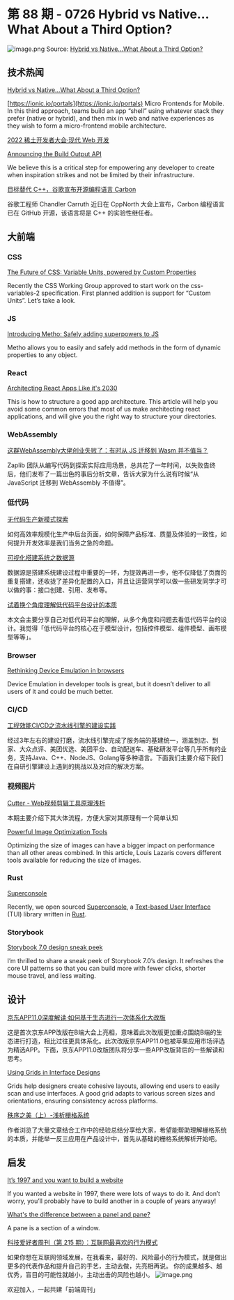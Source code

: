 # 第 88 期 - 0726 Hybrid vs Native…What About a Third Option?
![image.png](https://cdn.nlark.com/yuque/0/2022/png/85771/1658706760296-de2e38b1-5741-4881-b222-b952d3294c67.png#clientId=uf8edbd96-1edf-4&crop=0&crop=0&crop=1&crop=1&from=paste&height=505&id=ue7e74ed0&margin=%5Bobject%20Object%5D&name=image.png&originHeight=2021&originWidth=1276&originalType=binary&ratio=1&rotation=0&showTitle=false&size=1722499&status=done&style=none&taskId=u2c3f8231-b183-4693-b9bf-6f7cfc736e6&title=&width=319)
Source: [Hybrid vs Native…What About a Third Option?](https://ionicframework.com/blog/hybrid-vs-native-what-about-a-third-option/)
## 技术热闻
[Hybrid vs Native…What About a Third Option?](https://ionicframework.com/blog/hybrid-vs-native-what-about-a-third-option/)

[https://ionic.io/portals](https://ionic.io/portals) Micro Frontends for Mobile.
In this third approach, teams build an app “shell” using whatever stack they prefer (native or hybrid), and then mix in web and native experiences as they wish to form a micro-frontend mobile architecture.

[2022 稀土开发者大会·现代 Web 开发](https://juejin.cn/live)


[Announcing the Build Output API](https://vercel.com/blog/build-output-api)

We believe this is a critical step for empowering any developer to create when inspiration strikes and not be limited by their infrastructure.

[目标替代 C++，谷歌宣布开源编程语言 Carbon](https://www.toutiao.com/article/7122410644128662055/)

谷歌工程师 Chandler Carruth 近日在 CppNorth 大会上宣布，Carbon 编程语言已在 GitHub 开源，该语言将是 C++ 的实验性继任者。

## 大前端
### CSS
[The Future of CSS: Variable Units, powered by Custom Properties](https://www.bram.us/2022/07/08/the-future-of-css-variable-units-powered-by-custom-properties/)

Recently the CSS Working Group approved to start work on the css-variables-2 specification. First planned addition is support for “Custom Units”. Let’s take a look.

### JS
[Introducing Metho: Safely adding superpowers to JS](https://www.codeproject.com/Tips/5337437/Introducing-Metho-Safely-adding-superpowers-to-JS)

Metho allows you to easily and safely add methods in the form of dynamic properties to any object.

### React
[Architecting React Apps Like it's 2030](https://renatopozzi.me/articles/architecting-react-apps-like-its-2030)

This is how to structure a good app architecture. This article will help you avoid some common errors that most of us make architecting react applications, and will give you the right way to structure your directories.

### WebAssembly
[这群WebAssembly大佬创业失败了：有时从 JS 迁移到 Wasm 并不值当？](https://mp.weixin.qq.com/s/173DNPwuqcKx0S_rfdvVow)

Zaplib 团队从编写代码到探索实际应用场景，总共花了一年时间，以失败告终后，他们发布了一篇出色的事后分析文章，告诉大家为什么说有时候“从 JavaScript 迁移到 WebAssembly 不值得”。

### 低代码
[无代码生产新模式探索](https://mp.weixin.qq.com/s/gy7fZj65ohL0RRstgBi-nQ)

如何高效率规模化生产中后台页面，如何保障产品标准、质量及体验的一致性，如何提升开发效率是我们当务之急的命题。

[可视化搭建系统之数据源](https://mp.weixin.qq.com/s/rEUowonQhot0mkzDPD1ZvQ)

数据源是搭建系统建设过程中重要的一环，为提效再进一步，他不仅降低了页面的重复搭建，还收拢了差异化配置的入口，并且让运营同学可以做一些研发同学才可以做的事：接口创建、引用、发布等。

[试着换个角度理解低代码平台设计的本质](https://mp.weixin.qq.com/s/RMB1Xlb5gKN22zqzw3hS7A)

本文会主要分享自己对低代码平台的理解，从多个角度和问题去看低代码平台的设计。我觉得「低代码平台的核心在于模型设计，包括控件模型、组件模型、画布模型等等」。

### Browser
[Rethinking Device Emulation in browsers](https://christianheilmann.com/2022/07/20/rethinking-device-emulation-in-browsers/)

Device Emulation in developer tools is great, but it doesn’t deliver to all users of it and could be much better.

### CI/CD
[工程效能CI/CD之流水线引擎的建设实践](https://tech.meituan.com/2022/07/14/cicd-pipeline.html)

经过3年左右的建设打磨，流水线引擎完成了服务端的基建统一，涵盖到店、到家、大众点评、美团优选、美团平台、自动配送车、基础研发平台等几乎所有的业务，支持Java、C++、NodeJS、Golang等多种语言。下面我们主要介绍下我们在自研引擎建设上遇到的挑战以及对应的解决方案。

### 视频图片
[Cutter - Web视频剪辑工具原理浅析](https://mp.weixin.qq.com/s/hNIY9Wbqnpg9QErbYqMUWQ)

本期主要介绍下其大体流程，方便大家对其原理有一个简单认知

[Powerful Image Optimization Tools](https://www.smashingmagazine.com/2022/07/powerful-image-optimization-tools/)

Optimizing the size of images can have a bigger impact on performance than all other areas combined. In this article, Louis Lazaris covers different tools available for reducing the size of images.

### Rust
[Superconsole](https://developers.facebook.com/blog/post/2022/07/21/superconsole/)

Recently, we open sourced [Superconsole](https://github.com/facebookincubator/superconsole), a [Text-based User Interface](https://en.wikipedia.org/wiki/Text-based_user_interface) (TUI) library written in [Rust](https://www.rust-lang.org/).

### Storybook
[Storybook 7.0 design sneak peek](https://medium.com/storybookjs/storybook-7-0-design-sneak-peek-36833c71c2ea)

I’m thrilled to share a sneak peek of Storybook 7.0’s design. It refreshes the core UI patterns so that you can build more with fewer clicks, shorter mouse travel, and less waiting.

## 设计
[京东APP11.0深度解读·如何基于生态进行一次体系化大改版](https://mp.weixin.qq.com/s/DAH_vNqAAKdQ0_KWXB0TLQ)

这是首次京东APP改版在B端大会上亮相，意味着此次改版更加重点围绕B端的生态进行打造，相比过往更具体系化。此次改版京东APP11.0也被苹果应用市场评选为精选APP。下面，京东APP11.0改版团队将分享一些APP改版背后的一些解读和思考。

[Using Grids in Interface Designs](https://www.nngroup.com/articles/using-grids-in-interface-designs/)

Grids help designers create cohesive layouts, allowing end users to easily scan and use interfaces. A good grid adapts to various screen sizes and orientations, ensuring consistency across platforms.

[秩序之美（上）-浅析栅格系统](https://mp.weixin.qq.com/s/pAQWG1cFoi3MIPnvX-EQpw)

作者浏览了大量文章结合工作中的经验总结分享给大家，希望能帮助理解栅格系统的本质，并能举一反三应用在产品设计中，首先从基础的栅格系统解析开始吧。

## 启发
[It’s 1997 and you want to build a website](https://thehistoryoftheweb.com/postscript/its-1997-and-you-want-to-build-a-website/)

If you wanted a website in 1997, there were lots of ways to do it. And don’t worry, you’ll probably have to build another in a couple of years anyway!

[What's the difference between a panel and pane?](https://ux.stackexchange.com/questions/124588/whats-the-difference-between-a-panel-and-pane)

A pane is a section of a window.

[科技爱好者周刊（第 215 期）：互联网最喜欢的行为模式](http://www.ruanyifeng.com/blog/2022/07/weekly-issue-215.html)

如果你想在互联网领域发展，在我看来，最好的、风险最小的行为模式，就是做出更多的代表作品和提升自己的手艺，主动去做，先亮相再说。 你的成果越多、越优秀，盲目的可能性就越小，主动出击的风险也越小。
![image.png](https://cdn.nlark.com/yuque/0/2020/png/85771/1605930034828-7fc81343-651f-4a15-8465-eebe5a23cf61.png#crop=0&crop=0&crop=1&crop=1&height=31&id=C5Hpa&margin=%5Bobject%20Object%5D&name=image.png&originHeight=90&originWidth=2186&originalType=binary&ratio=1&rotation=0&showTitle=false&size=14325&status=done&style=none&title=&width=746)


欢迎加入，一起共建「前端周刊」
